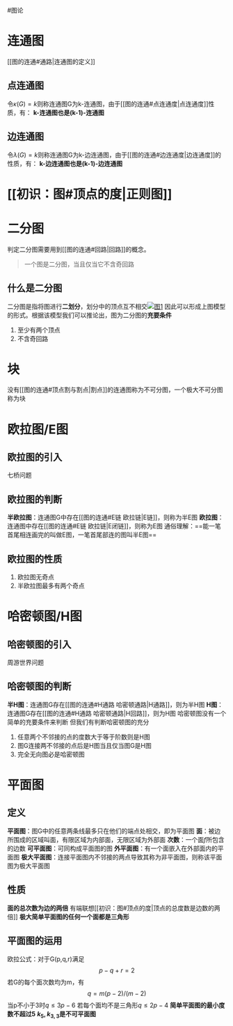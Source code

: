 #图论 
# 连通图
[[图的连通#通路|连通图的定义]]
## 点连通图
令$\kappa(G)=k$则称连通图G为k-连通图，由于[[图的连通#点连通度|点连通度]]性质，有：
	**k-连通图也是(k-1)-连通图**
## 边连通图
令$\lambda(G)=k$则称连通图G为k-边连通图，由于[[图的连通#边连通度|边连通度]]的性质，有：
	**k-边连通图也是(k-1)-边连通图**
# [[初识：图#顶点的度|正则图]]
# 二分图
判定二分图需要用到[[图的连通#回路|回路]]的概念。
>一个图是二分图，当且仅当它不含奇回路

## 什么是二分图
二分图是指将图进行**二划分**，划分中的顶点互不相交[![图1](https://bkimg.cdn.bcebos.com/pic/3c6d55fbb2fb43169079761121a4462309f7d373?x-bce-process=image/resize,m_lfit,w_1000,limit_1/format,f_auto)](https://baike.baidu.com/pic/%E4%BA%8C%E5%88%86%E5%9B%BE/9089095/0/3c6d55fbb2fb43169079761121a4462309f7d373?fr=lemma&ct=single "图1")
因此可以形成上图模型的形式。根据该模型我们可以推论出，图为二分图的**充要条件**
1. 至少有两个顶点
2. 不含奇回路
# 块
没有[[图的连通#顶点割与割点|割点]]的连通图称为不可分图，一个极大不可分图称为块
# 欧拉图/E图
## 欧拉图的引入
七桥问题
## 欧拉图的判断
**半欧拉图**：连通图G中存在[[图的连通#E链 欧拉链|E链]]，则称为半E图
**欧拉图**：连通图中存在[[图的连通#E链 欧拉链|E闭链]]，则称为E图
通俗理解：==能一笔首尾相连画完的叫做E图，一笔首尾部连的图叫半E图==
## 欧拉图的性质
1. 欧拉图无奇点
2. 半欧拉图最多有两个奇点
# 哈密顿图/H图
## 哈密顿图的引入
周游世界问题
## 哈密顿图的判断
**半H图**：连通图G存在[[图的连通#H通路 哈密顿通路|H通路]]，则为半H图
**H图**：连通图G存在[[图的连通#H通路 哈密顿通路|H回路]]，则为H图
哈密顿图没有一个简单的充要条件来判断
但我们有判断哈密顿图的充分
1. 任意两个不邻接的点的度数大于等于阶数则是H图
2. 图G连接两不邻接的点后是H图当且仅当图G是H图
3. 完全无向图必是哈密顿图
# 平面图
## 定义
**平面图**：图G中的任意两条线最多只在他们的端点处相交，即为平面图
**面**：被边所围成的区域叫面，有限区域为内部面，无限区域为外部面 
**次数**：一个面$f$所包含的边数
**可平面图**：可同构成平面图的图
**外平面图**：有一个面嵌入在外部面内的平面图
**极大平面图**：连接平面图内不邻接的两点导致其称为非平面图，则称该平面图为极大平面图
## 性质
**面的总次数为边的两倍**
有端联想[[初识：图#顶点的度|顶点的总度数是边数的两倍]]
**极大简单平面图的任何一个面都是三角形**
## 平面图的运用
欧拉公式：对于G(p,q,r)满足$$p-q+r=2$$
若G的每个面次数均为m，有$$q=m(p-2)/(m-2)$$
当p不小于3时$q\leq3p-6$
若每个面均不是三角形$q\leq2p-4$
**简单平面图的最小度数不超过5**
**$k_5,k_{3,3}$是不可平面图**